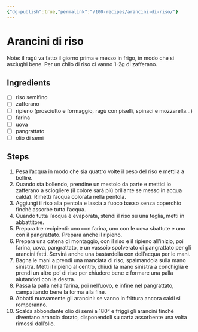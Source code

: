 ```yaml
---
{"dg-publish":true,"permalink":"/100-recipes/arancini-di-riso/"}
---
```


# Arancini di riso
Note: il ragù va fatto il giorno prima e messo in frigo, in modo che si asciughi bene.
Per un chilo di riso ci vanno 1-2g di zafferano.
## Ingredients
- [ ] riso semifino
- [ ] zafferano
- [ ] ripieno (prosciutto e formaggio, ragù con piselli, spinaci e mozzarella…)
- [ ] farina
- [ ] uova
- [ ] pangrattato
- [ ] olio di semi
## Steps
1. Pesa l’acqua in modo che sia quattro volte il peso del riso e mettila a bollire.
2. Quando sta bollendo, prendine un mestolo da parte e mettici lo zafferano a sciogliere (il colore sarà più brillante se messo in acqua calda). Rimetti l’acqua colorata nella pentola.
3. Aggiungi il riso alla pentola e lascia a fuoco basso senza coperchio finchè assorbe tutta l’acqua.
4. Quando tutta l’acqua è evaporata, stendi il riso su una teglia, metti in abbattitore.
5. Prepara tre recipienti: uno con farina, uno con le uova sbattute e uno con il pangrattato. Prepara anche il ripieno.
6. Prepara una catena di montaggio, con il riso e il ripieno all’inizio, poi farina, uova, pangrattato, e un vassoio spolverato di pangrattato per gli arancini fatti. Servirà anche una bastardella con dell’acqua per le mani.
7. Bagna le mani a prendi una manciata di riso, spalmandola sulla mano sinistra. Metti il ripieno al centro, chiudi la mano sinistra a conchiglia e prendi un altro po’ di riso per chiudere bene e formare una palla aiutandoti con la destra.
8. Passa la palla nella farina, poi nell’uovo, e infine nel pangrattato, campattando bene la forma alla fine.
9. Abbatti nuovamente gli arancini: se vanno in frittura ancora caldi si romperanno.
10. Scalda abbondante olio di semi a 180° e friggi gli arancini finchè diventano arancio dorato, disponendoli su carta assorbente una volta rimossi dall’olio.